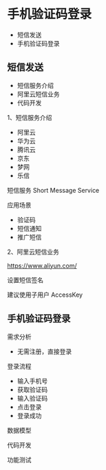 # 手机验证码登录

- 短信发送
- 手机验证码登录

## 短信发送

- 短信服务介绍
- 阿里云短信业务
- 代码开发

1、短信服务介绍

- 阿里云
- 华为云
- 腾讯云
- 京东
- 梦网
- 乐信

短信服务 Short Message Service

应用场景

- 验证码
- 短信通知
- 推广短信

2、阿里云短信业务

https://www.aliyun.com/

设置短信签名

建议使用子用户 AccessKey

## 手机验证码登录

需求分析

- 无需注册，直接登录

登录流程
- 输入手机号
- 获取验证码
- 输入验证码
- 点击登录
- 登录成功

数据模型

代码开发

功能测试




